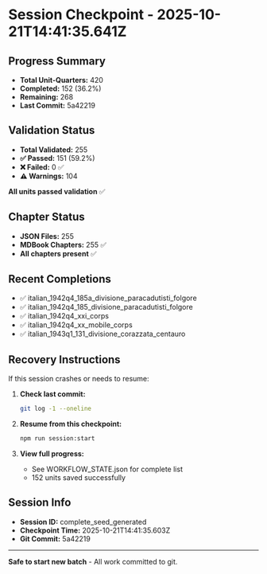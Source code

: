 # Session Checkpoint - 2025-10-21T14:41:35.641Z

## Progress Summary

- **Total Unit-Quarters:** 420
- **Completed:** 152 (36.2%)
- **Remaining:** 268
- **Last Commit:** 5a42219

## Validation Status

- **Total Validated:** 255
- **✅ Passed:** 151 (59.2%)
- **❌ Failed:** 0 ✅
- **⚠️ Warnings:** 104

**All units passed validation** ✅

## Chapter Status

- **JSON Files:** 255
- **MDBook Chapters:** 255 ✅
- **All chapters present** ✅

## Recent Completions

- ✅ italian_1942q4_185a_divisione_paracadutisti_folgore
- ✅ italian_1942q4_185_divisione_paracadutisti_folgore
- ✅ italian_1942q4_xxi_corps
- ✅ italian_1942q4_xx_mobile_corps
- ✅ italian_1943q1_131_divisione_corazzata_centauro

## Recovery Instructions

If this session crashes or needs to resume:

1. **Check last commit:**
   ```bash
   git log -1 --oneline
   ```

2. **Resume from this checkpoint:**
   ```bash
   npm run session:start
   ```

3. **View full progress:**
   - See WORKFLOW_STATE.json for complete list
   - 152 units saved successfully

## Session Info

- **Session ID:** complete_seed_generated
- **Checkpoint Time:** 2025-10-21T14:41:35.603Z
- **Git Commit:** 5a42219

---

**Safe to start new batch** - All work committed to git.
